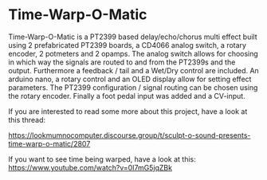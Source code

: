 # Time-Warp-O-Matic

Time-Warp-O-Matic is a PT2399 based delay/echo/chorus multi effect built using 2 prefabricated PT2399 boards, a CD4066 analog switch, a rotary encoder, 2 potmeters and 2 opamps.
The analog switch allows for choosing in which way the signals are routed to and from the PT2399s and the output. Furthermore a feedback / tail and a Wet/Dry control are included.
An arduino nano, a rotary control and an OLED display allow for setting effect parameters. The PT2399 configuration / signal routing can be chosen using the rotary encoder. 
Finally a foot pedal input was added and a CV-input.

If you are interested to read some more about this project, have a look at this thread:

https://lookmumnocomputer.discourse.group/t/sculpt-o-sound-presents-time-warp-o-matic/2807

If you want to see time being warped, have a look at this: https://www.youtube.com/watch?v=0I7mG5jqZBk
